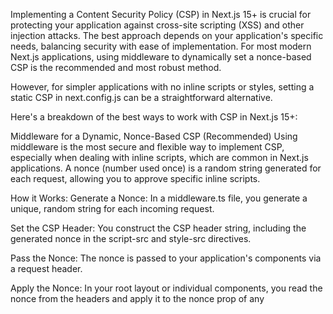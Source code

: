 Implementing a Content Security Policy (CSP) in Next.js 15+ is crucial for protecting your application against cross-site scripting (XSS) and other injection attacks. The best approach depends on your application's specific needs, balancing security with ease of implementation. For most modern Next.js applications, using middleware to dynamically set a nonce-based CSP is the recommended and most robust method.

However, for simpler applications with no inline scripts or styles, setting a static CSP in next.config.js can be a straightforward alternative.

Here's a breakdown of the best ways to work with CSP in Next.js 15+:

Middleware for a Dynamic, Nonce-Based CSP (Recommended)
Using middleware is the most secure and flexible way to implement CSP, especially when dealing with inline scripts, which are common in Next.js applications. A nonce (number used once) is a random string generated for each request, allowing you to approve specific inline scripts.

How it Works:
Generate a Nonce: In a middleware.ts file, you generate a unique, random string for each incoming request.

Set the CSP Header: You construct the CSP header string, including the generated nonce in the script-src and style-src directives.

Pass the Nonce: The nonce is passed to your application's components via a request header.

Apply the Nonce: In your root layout or individual components, you read the nonce from the headers and apply it to the nonce prop of any <Script> or <style> elements.

Example Implementation:
middleware.ts

TypeScript

import { NextRequest, NextResponse } from 'next/server';

export function middleware(request: NextRequest) {
  const nonce = Buffer.from(crypto.randomUUID()).toString('base64');
  const cspHeader = `
    default-src 'self';
    script-src 'self' 'nonce-${nonce}' 'strict-dynamic';
    style-src 'self' 'nonce-${nonce}';
    img-src 'self' blob: data:;
    font-src 'self';
    object-src 'none';
    base-uri 'self';
    form-action 'self';
    frame-ancestors 'none';
    block-all-mixed-content;
    upgrade-insecure-requests;
  `;

  const requestHeaders = new Headers(request.headers);
  requestHeaders.set('x-nonce', nonce);
  requestHeaders.set(
    'Content-Security-Policy',
    // Replace newline characters and spaces
    cspHeader.replace(/\s{2,}/g, ' ').trim()
  );

  return NextResponse.next({
    headers: requestHeaders,
    request: {
      headers: requestHeaders,
    },
  });
}

export const config = {
  matcher: [
    /*
     * Match all request paths except for the ones starting with:
     * - api (API routes)
     * - _next/static (static files)
     * - _next/image (image optimization files)
     * - favicon.ico (favicon file)
     */
    {
      source: '/((?!api|_next/static|_next/image|favicon.ico).*)',
      missing: [
        { type: 'header', key: 'next-router-prefetch' },
        { type: 'header', key: 'purpose', value: 'prefetch' },
      ],
    },
  ],
};
app/layout.tsx

TypeScript

import { headers } from 'next/headers';

export default function RootLayout({
  children,
}: {
  children: React.ReactNode;
}) {
  const nonce = headers().get('x-nonce') || '';

  return (
    <html lang="en">
      <head>
        {/* Add any other head elements */}
      </head>
      <body>{children}</body>
    </html>
  );
}
Key CSP Directives Used:
'strict-dynamic': This is a powerful directive that allows trusted scripts to load other scripts, which simplifies CSP management in modern applications.

'nonce-${nonce}': Specifies the randomly generated nonce, allowing whitelisted inline scripts and styles to execute.

'self': Restricts loading resources to the same origin.

next.config.js for a Static CSP
If your application does not rely on inline scripts or styles, or if you have a very limited and known set of external sources, you can define a static CSP in your next.config.js file. This method is simpler but less flexible.

How it Works:
You define a headers function in your next.config.js file that returns an array of header objects.

Example Implementation:
next.config.mjs

JavaScript

/** @type {import('next').NextConfig} */
const nextConfig = {
  async headers() {
    const cspHeader = `
      default-src 'self';
      script-src 'self';
      style-src 'self';
      img-src 'self' blob: data:;
      font-src 'self';
      object-src 'none';
      base-uri 'self';
      form-action 'self';
      frame-ancestors 'none';
      block-all-mixed-content;
      upgrade-insecure-requests;
    `;

    return [
      {
        source: '/(.*)',
        headers: [
          {
            key: 'Content-Security-Policy',
            value: cspHeader.replace(/\s{2,}/g, ' ').trim(),
          },
        ],
      },
    ];
  },
};

export default nextConfig;
When to Use This Method:
For simple applications with no inline scripting or styling.

When all your scripts and styles are loaded from the same origin.

If you have a small, fixed set of external domains to whitelist.

Handling Common Challenges
Inline Styles from UI Libraries
Many UI libraries, such as Material-UI (MUI), inject inline styles, which can be challenging with a strict CSP. To address this, you'll need to configure the library to use the nonce generated in your middleware. This often involves a custom setup with a CacheProvider.

Reporting Violations
During development and even in production, it's beneficial to report CSP violations rather than enforcing them immediately. This allows you to identify what resources are being blocked. You can achieve this by using the Content-Security-Policy-Report-Only header instead of Content-Security-Policy. You can also specify a report-uri or report-to directive to send violation reports to a specified endpoint.


Sources





How can I allow specific header for NODE_ENV development and apply rules above regularly for production?



Show thinking
Of course. You can apply different Content Security Policy (CSP) headers for development and production by checking the process.env.NODE_ENV variable. This allows you to have a more relaxed policy during development for features like hot-reloading and a strict policy for production.

The best place to manage this is in your middleware.ts file, as it handles dynamic CSP generation.

Environment-Based CSP in Middleware
Here’s how you can modify your middleware.ts to apply different CSP rules based on the environment. In development, we'll add 'unsafe-eval' to script-src to allow for features like eval() which are used by Next.js for fast refresh.

middleware.ts

TypeScript

import { NextRequest, NextResponse } from 'next/server';

export function middleware(request: NextRequest) {
  const nonce = Buffer.from(crypto.randomUUID()).toString('base64');
  const isDevelopment = process.env.NODE_ENV === 'development';

  // Base CSP directives
  let cspDirectives = [
    "default-src 'self'",
    `script-src 'self' 'nonce-${nonce}' 'strict-dynamic'`,
    `style-src 'self' 'nonce-${nonce}'`,
    "img-src 'self' blob: data:",
    "font-src 'self'",
    "object-src 'none'",
    "base-uri 'self'",
    "form-action 'self'",
    "frame-ancestors 'none'",
    'block-all-mixed-content',
    'upgrade-insecure-requests',
  ];

  // Add 'unsafe-eval' in development for hot-reloading
  if (isDevelopment) {
    cspDirectives[1] = `script-src 'self' 'unsafe-eval' 'nonce-${nonce}' 'strict-dynamic'`;
  }

  const cspHeader = cspDirectives.join('; ');

  const requestHeaders = new Headers(request.headers);
  requestHeaders.set('x-nonce', nonce);
  requestHeaders.set(
    'Content-Security-Policy',
    // Replace newline characters and spaces
    cspHeader.replace(/\s{2,}/g, ' ').trim()
  );

  return NextResponse.next({
    headers: requestHeaders,
    request: {
      headers: requestHeaders,
    },
  });
}

export const config = {
  matcher: [
    /*
     * Match all request paths except for the ones starting with:
     * - api (API routes)
     * - _next/static (static files)
     * - _next/image (image optimization files)
     * - favicon.ico (favicon file)
     */
    {
      source: '/((?!api|_next/static|_next/image|favicon.ico).*)',
      missing: [
        { type: 'header', key: 'next-router-prefetch' },
        { type: 'header', key: 'purpose', value: 'prefetch' },
      ],
    },
  ],
};
Key Changes:
Check NODE_ENV: We determine if the application is running in development mode by checking process.env.NODE_ENV === 'development'. Next.js automatically sets this for you.

Conditional Directive: An if statement checks if it's the development environment. If it is, it modifies the script-src directive to include 'unsafe-eval'.

Clean and Readable: This approach keeps your CSP rules organized and makes it clear which rules are environment-specific.

Now, when you run npm run dev, the more permissive CSP will be applied. When you build and run your application for production (npm run build and npm run start), the stricter CSP will be enforced.


Sources






What you're proposed above is the latest update following nextjs docs? and Based on above suggestions, how are hashes being generated?



Show thinking
Yes, the proposed method of using middleware for a dynamic, nonce-based Content Security Policy (CSP) is the latest and most robust approach recommended by the Next.js documentation for modern applications. It aligns perfectly with the dynamic nature of Next.js and the App Router.

How Nonces (Not Hashes) Are Generated
It's important to clarify that the recommended approach uses a nonce, not a hash. They serve a similar purpose but work differently. The code you were given generates a nonce for each request.

A nonce is a unique, random string generated for every single HTTP request. This nonce is added to the CSP header and also applied to individual script or style tags. The browser then allows only those tags with the correct nonce to execute.


Here is how the nonce is generated in the middleware.ts file:

TypeScript

// middleware.ts

// 1. A cryptographically secure random UUID is generated.
//    Example: "a1b2c3d4-e5f6-7890-1234-567890abcdef"
const randomUUID = crypto.randomUUID();

// 2. The UUID is converted to a Base64 string to ensure it's
//    a safe value for an HTTP header.
//    Example: "YTFiMmMzZDQtZTVmNi03ODkwLTEyMzQtNTY3ODkwYWJjZGVm"
const nonce = Buffer.from(randomUUID).toString('base64');
This nonce value is then inserted into the Content-Security-Policy header.

Nonce vs. Hash
While both are used to secure inline scripts, their implementation differs significantly:

Aspect

Nonce-Based CSP (Recommended for Next.js)

Hash-Based CSP

How it Works

A unique, random string is generated on every request. This nonce is added to the CSP header and to the script tags.

A cryptographic hash (e.g., SHA256) of the content of each inline script is calculated. These hashes are added to the CSP header.

Generation

Generated dynamically on the server for each request.

Calculated from the static content of the script, usually at build time.

Use Case

Ideal for dynamic, server-rendered pages where content can change on each request. This is the common case for Next.js apps.

Best for fully static pages where the script content never changes.

Maintenance

Easier to maintain. You generate one nonce and apply it where needed.

Becomes difficult to manage if scripts change, as you must regenerate and update all corresponding hashes in your policy.


Export to Sheets
Because Next.js applications are highly dynamic and often involve server-side rendering, a nonce-based approach is far more practical and secure. It adapts to the dynamic content without requiring you to pre-calculate hashes of every possible script variation.